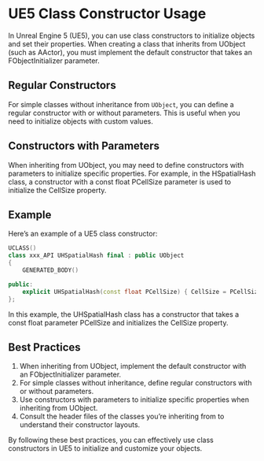 # UE5 Class Constructor Usage

In Unreal Engine 5 (UE5), you can use class constructors to initialize objects and set their properties. When creating a class that inherits from UObject (such as AActor), you must implement the default constructor that takes an FObjectInitializer parameter.

## Regular Constructors

For simple classes without inheritance from `UObject`, you can define a regular constructor with or without parameters. This is useful when you need to initialize objects with custom values.

## Constructors with Parameters

When inheriting from UObject, you may need to define constructors with parameters to initialize specific properties. For example, in the HSpatialHash class, a constructor with a const float PCellSize parameter is used to initialize the CellSize property.

## Example

Here’s an example of a UE5 class constructor:
```C++
UCLASS()
class xxx_API UHSpatialHash final : public UObject
{
    GENERATED_BODY()

public:
    explicit UHSpatialHash(const float PCellSize) { CellSize = PCellSize; }
};
```

In this example, the UHSpatialHash class has a constructor that takes a const float parameter PCellSize and initializes the CellSize property.

## Best Practices

1. When inheriting from UObject, implement the default constructor with an FObjectInitializer parameter.
2. For simple classes without inheritance, define regular constructors with or without parameters.
3. Use constructors with parameters to initialize specific properties when inheriting from UObject.
4. Consult the header files of the classes you’re inheriting from to understand their constructor layouts.

By following these best practices, you can effectively use class constructors in UE5 to initialize and customize your objects.
